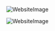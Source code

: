 ![WebsiteImage](https://lh3.googleusercontent.com/X45lqck5Ghdw9gnjUCVdAqeGoYmP_9xJ3VtZzG4UM2y8oV5zz_8kfNegGEC5srVoy4AtQmoTDfiqU02dBLtdS7DzzdX6YEa3u6ESUtxcM-QlTDfozqQXmpV70BNxql9pbtSUYmpEzr6aiEdy8E2F5FwmhWxRWPq2TtKymxJYjqZtZYI366iKn-17O2zwdXE2fGhK3oOBY-FHHZNJlmnWazfEMKNjibofVSKoo9vVCUcPuMEV1Ovq88U8Yx5W5kpR3qsNsAqkMVvCwuFvT0HrHIy4bRz2s_EcSYGUUsJxEwNizeu6QfgZBTq3EBqO865TxpvmHvZAA7hUw1yxdfAdcT64mjVQeaavMr4oIUb6JOXFqGSDmYNTThaspBZXw9UxaIoZeGm6n7WnXa1vH-p6_bGylJWqUgpQOWr0C1kOShlN7jpXcZz7QIcU4WFhXepsmCUml4YCahCTo6As2yPTXoEwIaBfLb4IT5iHXeviKOXqw9Qa5UYaoOGo_oyqc6A1z_JN_7mTRUhyUOlS12aqNesBg6PN3LmKoFadFvE_RjU0tLjv4X64XrPxFrAhTOBsBj_ITBz4oNCDFXKL1VQxqeU3FvdFnj-OrUcGllmY_t74k5e5ak6mYaQEr0KL1pyUrimTtTx1mHhAVrY1l6awK1NF2T-29edBO1BbCQqj3YUHfsjl-MigXQ=w1254-h776-no)

![WebsiteImage](https://lh3.googleusercontent.com/jVFnNrX6QIpkI8d4y_i11tvwyEiZMoVydczodj6PXgKVK1tp-sk1wlc5o_lnR73-auZTJKZSg5SBM5dHj1Uba0M7vxbY5JVb4ZAYk_pWkYlNrfmJInKEzPbAJmyuaIc42OvKjS9UzFYHpyCLxsMWdzkk_Ln94Ro-DiBtACzmNA6GEoMkvnA2U1EO1NCBvJ3MSWULu0rBNj0Oi8gK3x6Mau1MlCh-Ng0xL2NVJnnwEuilaIgzAEYct7pWRWs7I1cnTQJqT8PN8XXfo0fywVUufRM3-mZOXdP7Zc_TBnkoehxmbKbSAdfOkHQI7_e73ac12n55JE_vUfaAGwp8uaCKMTBmEtHLL67_NVCC1DjeLzI0ZKjDCoFAxEw33inYjdFPREqQcbAWbkaaH7VaUp7UL5tvmkrOKzQ4s-Pvf5wVi-dGm9L8yW0siwecblQkbPPBN5DvjMcFEUSbvmDRgxjIn-ab8DxP7rtogdVSUPOewOQ8LwhWbt2KIjvgTLS58AnXhKgZrYoXP0IAr8MNJI9D9d3hf3mjw6Iw5J6T91T4XnMZ3Sm8M0ecWnWsQ78IrgrUeZ2WkKT1XVHWch0Q7YDEYnfqMp2b2F9lWQ-llae9Uj71H3k0uCnZFdnT1diyOOtoH4R8fUXYsKxAEhP-gaK2J3ezGR6X_tHLm7Y_-B1KHdAS4CG4-TRdjA=w1215-h820-no)


